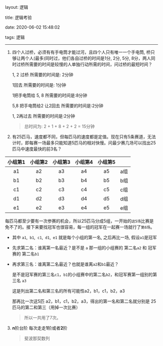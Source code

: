 layout: 逻辑

title: 逻辑考验

date: 2020-06-02 15:48:02

tags: 逻辑

---



1. 四个人过桥，必须有有手电筒才能过河，且四个人只有唯一一个手电筒, 桥只够让两个人(最多)同时过，他们各自过桥的时间是1分, 2分, 5分, 8分，两人同时过桥所需要的时间是较慢的人单独行动所需的时间，问过桥的最短时间？

   

   <!-- more -->

   1, 2 过桥  所需要的时间是: 2分钟

   1回去  所需要的时间是: 1分钟

   1把手电筒给 5, 8 所需要的时间是:8分钟

   5,8 把手电筒给2 让2回去 所需要的时间是:2分钟

   1, 2再过去   所需要的时间是:2分钟

   
   
   > 总时间为: 2 + 1 + 8 + 2 + 2  = 15分钟



2. 有25匹马，速度都不同，但每匹马的速度都是定值。现在只有5条赛道，无法计时，即每赛一场最多只能知道5匹马的相对快慢。问最少赛几场可以找出25匹马中速度最快的前3名？

   

| 小组第1 | 小组第2 | 小组第3 | 小组第4 | 小组第5 |      |
| :-----: | :-----: | :-----: | :-----: | :-----: | ---- |
|   a1    |   a2    |   a3    |   a4    |   a5    | a组  |
|   b1    |   b2    |   b3    |   b4    |   b5    | b组  |
|   c1    |   c2    |   c3    |   c4    |   c5    | c组  |
|   d1    |   d2    |   d3    |   d4    |   d5    | d组  |
|   e1    |   e2    |   e3    |   e4    |   e5    | e组  |

每匹马都至少要有一次参赛的机会，所以25匹马分成5组，一开始的`这5场`比赛是免不了的。接下来要找冠军也很容易，每一组的冠军在一起赛一场就行了`第6场`。

- 其中 `a1`,` b1`,` c1`,` d1`,` e1` 就是每个小组的第一名, 之后再比一场, 假设`a1`是冠军

- 先求第二名：谁离第一名最近？是不是 `a` 那一组的小组赛的 第二名`a2` 和 冠军赛的 第二名`b1`

- 再求第三名：谁离第二名最近？也就是谁离`a2`和`b1`最近？

  是不是冠军赛的第三名`c1`，`b1`的小组赛中的第二名`b2`，和冠军赛第一组别的第三名 `a3`

  这是列出第二名和第三名的所有可能性a2，b1，c1，b2，a3

  那再比一次这5匹 a2，b1，c1，b2，a3，得出的第一名和第二名就分别是 25匹马的第二和第三（用掉一次比赛）

  

  > 所以一共用了7次。
  
  

3. **n**阶台阶 每次⾛走**1**阶或者**2**阶

   > 斐波那契数列